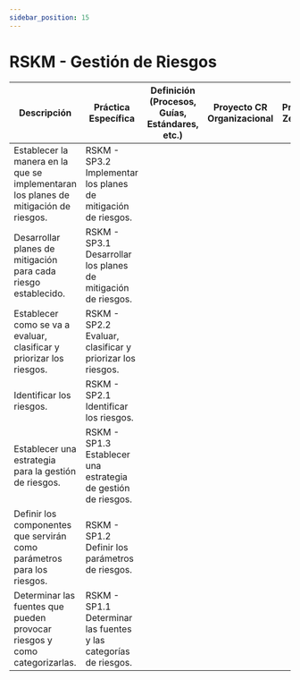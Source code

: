 ```yaml
---
sidebar_position: 15
---
```


# RSKM - Gestión de Riesgos

| Descripción                                                                          | Práctica Específica                                              | Definición (Procesos, Guías, Estándares, etc.) | Proyecto CR Organizacional | Proyecto Zeitgeist | Proyecto Departamental |
| ------------------------------------------------------------------------------------ | ---------------------------------------------------------------- | ---------------------------------------------- | -------------------------- | ------------------ | ---------------------- |
| Establecer la manera en la que se implementaran los planes de mitigación de riesgos. | RSKM - SP3.2 Implementar los planes de mitigación de riesgos.    |                                                |                            |                    |                        |
| Desarrollar planes de mitigación para cada riesgo establecido.                       | RSKM - SP3.1 Desarrollar los planes de mitigación de riesgos.    |                                                |                            |                    |                        |
| Establecer como se va a evaluar, clasificar y priorizar los riesgos.                 | RSKM - SP2.2 Evaluar, clasificar y priorizar los riesgos.        |                                                |                            |                    |                        |
| Identificar los riesgos.                                                             | RSKM - SP2.1 Identificar los riesgos.                            |                                                |                            |                    |                        |
| Establecer una estrategia para la gestión de riesgos.                                | RSKM - SP1.3 Establecer una estrategia de gestión de riesgos.    |                                                |                            |                    |                        |
| Definir los componentes que servirán como parámetros para los riesgos.               | RSKM - SP1.2 Definir los parámetros de riesgos.                  |                                                |                            |                    |                        |
| Determinar las fuentes que pueden provocar riesgos y como categorizarlas.            | RSKM - SP1.1 Determinar las fuentes y las categorías de riesgos. |                                                |                            |                    |                        |
